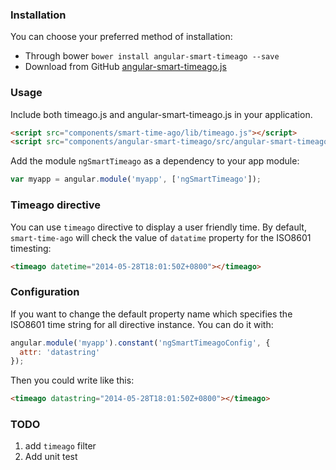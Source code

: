 ### Installation
You can choose your preferred method of installation:
- Through bower `bower install angular-smart-timeago --save`
- Download from GitHub [angular-smart-timeago.js](https://raw.githubusercontent.com/loveky/angular-smart-timeago/master/src/angular-smart-timeago.js)

### Usage
Include both timeago.js and angular-smart-timeago.js in your application.

```html
<script src="components/smart-time-ago/lib/timeago.js"></script>
<script src="components/angular-smart-timeago/src/angular-smart-timeago.js"></script>
```

Add the module `ngSmartTimeago` as a dependency to your app module:

```js
var myapp = angular.module('myapp', ['ngSmartTimeago']);
```

### Timeago directive
You can use `timeago` directive to display a user friendly time. By default, `smart-time-ago` will check the value of `datatime` property for the ISO8601 timesting:
```html
<timeago datetime="2014-05-28T18:01:50Z+0800"></timeago>
```

### Configuration
If you want to change the default property name which specifies the ISO8601 time string for all directive instance. You can do it with:

```js
angular.module('myapp').constant('ngSmartTimeagoConfig', {
  attr: 'datastring'
});
```
Then you could write like this:
```html
<timeago datastring="2014-05-28T18:01:50Z+0800"></timeago>
```

### TODO
1. add `timeago` filter
2. Add unit test
